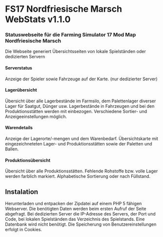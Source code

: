 # FS17 Nordfriesische Marsch WebStats v1.1.0

### Statuswebseite für die Farming Simulator 17 Mod Map Nordfriesische Marsch
Die Webseite generiert Übersichtsseiten von lokale Spielständen oder dedizierten Servern

#### Serverstatus
Anzeige der Spieler sowie Fahrzeuge auf der Karte. (nur dedizierter Server)

#### Lagerübersicht
Übersicht über alle Lagerbestände im Farmsilo, dem Palettenlager diverser Lager für Saatgut, Dünger usw.
Lagerbestände in Fahrzeugen und bei den Produktionsstätten werden mit einbezogen. Verschiedene Sortier- und Anzeigeeinstellungen möglich.  

#### Warendetails
Anzeige der Lagerorte/-mengen und dem Warenbedarf. Übersichtskarte mit eingezeichneteten Lager- und Produktionsstätten sowie der Paletten und Ballen.

#### Produktionsübersicht
Übersicht über alle Produktionsstätten. Fehlende Rohstoffe bzw. volle Lager werden farblich markiert. Alphabetische Sortierung oder nach Füllstand.

## Instalation

Herunterladen und entpacken der Zipdatei auf einem PHP 5 fähigen Webserver. Die benötigten Daten werden beim ersten Aufruf der Seite abgefragt.
Bei dedizierten Server die IP-Adresse des Servers, der Port und Code, bei lokalen Spielständen das Verzeichnis des Spielstands. Eine Datenbank wird nicht benötigt. Die Speicherung von Benutzereinstellungen erfolgt in Cookies.